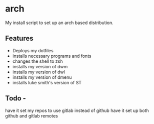 # arch

My install script to set up an arch based distribution.

## Features
- Deploys my dotfiles
- installs necessary programs and fonts
- changes the shell to zsh
- installs my version of dwm
- installs my version of dwl
- installs my version of dmenu
- installs luke smith's version of ST


## Todo -
have it set my repos to use gitlab instead of github
have it set up both github and gitlab remotes
